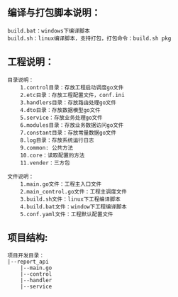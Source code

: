 ## 编译与打包脚本说明：
	build.bat：windows下编译脚本
	build.sh：linux编译脚本，支持打包，打包命令：build.sh pkg

## 工程说明：
```
目录说明：
	1.control目录：存放工程启动调度go文件
	2.etc目录：存放工程配置文件，conf.ini
	3.handlers目录：存放路由处理go文件
	4.dto目录：存放数据模型go文件
	5.service：存放业务处理go文件
	6.modules目录：存放业务数据访问go文件
	7.constant目录：存放常量数据go文件
	8.log目录：存放系统运行日志
	9.common: 公共方法
	10.core：读取配置的方法
	11.vender：三方包

文件说明：
	1.main.go文件：工程主入口文件
	2.main_control.go文件：工程主调度文件
	3.build.sh文件：linux下工程编译脚本
	4.build.bat文件：window下工程编译脚本
	5.conf.yaml文件：工程默认配置文件
```

## 项目结构:
```
项目开发目录：
|--report_api
	|--main.go
	|--control
    |--handler
    |--service
					 	 
```
